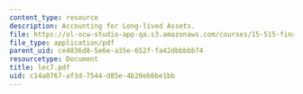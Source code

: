 ```yaml
---
content_type: resource
description: Accounting for Long-lived Assets.
file: https://ol-ocw-studio-app-qa.s3.amazonaws.com/courses/15-515-financial-accounting-fall-2003/c14a0767af3d7544d85e4b20eb6be1bb_lec7.pdf
file_type: application/pdf
parent_uid: ce4836d8-5e6e-a35e-652f-fa42dbbbbb74
resourcetype: Document
title: lec7.pdf
uid: c14a0767-af3d-7544-d85e-4b20eb6be1bb
---
```

